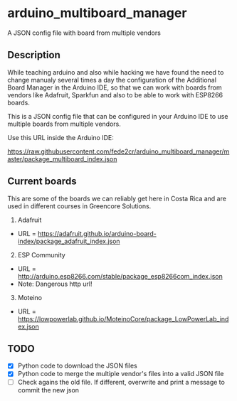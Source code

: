 # arduino_multiboard_manager
A JSON config file with board from multiple vendors

## Description
While teaching arduino and also while hacking we have found the need to change
manualy several times a day the configuration of the Additional Board Manager
in the Arduino IDE, so that we can work with boards from vendors like Adafruit,
Sparkfun and also to be able to work with ESP8266 boards.

This is a JSON config file that can be configured in your Arduino IDE to use
multiple boards from multiple vendors.

Use this URL inside the Arduino IDE:

https://raw.githubusercontent.com/fede2cr/arduino_multiboard_manager/master/package_multiboard_index.json


## Current boards

This are some of the boards we can reliably get here in Costa Rica and are used
in different courses in Greencore Solutions.

1. Adafruit
  * URL = https://adafruit.github.io/arduino-board-index/package_adafruit_index.json 

2. ESP Community
  * URL = http://arduino.esp8266.com/stable/package_esp8266com_index.json
  * Note: Dangerous http url!

3. Moteino
  * URL = https://lowpowerlab.github.io/MoteinoCore/package_LowPowerLab_index.json

## TODO
- [x] Python code to download the JSON files
- [x] Python code to merge the multiple vendor's files into a valid JSON file
- [ ] Check agains the old file. If different, overwrite and print a message to commit the new json
